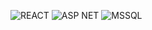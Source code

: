 

![REACT](https://user-images.githubusercontent.com/91506037/215593095-c7d022f8-0f3f-4687-b809-2b6d73860f25.png)
![ASP NET](https://user-images.githubusercontent.com/91506037/215593103-6c5b7506-87dd-4fd7-865c-98c4b08a197c.png)
![MSSQL](https://user-images.githubusercontent.com/91506037/215593106-7eceb784-884f-441d-87b4-b66262a363e2.png)
